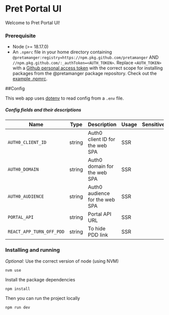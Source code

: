 # Pret Portal UI

Welcome to Pret Portal UI!

### Prerequisite

- Node (>= 18.17.0)
- An `.npmrc` file in your home directory containing `@pretamanger:registry=https://npm.pkg.github.com/pretamanger` AND `//npm.pkg.github.com/:_authToken=<AUTH_TOKEN>`. Replace `<AUTH_TOKEN>` with a [Github personal access token](https://help.github.com/en/github/authenticating-to-github/creating-a-personal-access-token-for-the-command-line) with the correct scope for installing packages from the @pretamanger package repository. Check out the [example .npmrc](./.npmrc.template).

##Config

This web app uses [dotenv](https://www.npmjs.com/package/dotenv) to read config from a `.env` file.

##### Config fields and their descriptions

| Name                     | Type   | Description                     | Usage | Sensitive |
| ------------------------ | ------ | ------------------------------- | ----- | --------- |
| `AUTH0_CLIENT_ID`        | string | Auth0 client ID for the web SPA | SSR   |           |
| `AUTH0_DOMAIN`           | string | Auth0 domain for the web SPA    | SSR   |           |
| `AUTH0_AUDIENCE`         | string | Auth0 audience for the web SPA  | SSR   |           |
| `PORTAL_API`             | string | Portal API URL                  | SSR   |           |
| `REACT_APP_TURN_OFF_PDD` | string | To hide PDD link                | SSR   |           |

### Installing and running

<em>Optional:</em> Use the correct version of node (using NVM)

```
nvm use
```

Install the package dependencies

```
npm install
```

Then you can run the project locally

```
npm run dev
```
